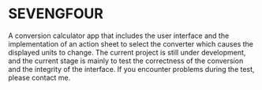 # SEVENGFOUR
A conversion calculator app that includes the user interface and the implementation of an action sheet to select the converter which causes the displayed units to change. The current project is still under development, and the current stage is mainly to test the correctness of the conversion and the integrity of the interface. If you encounter problems during the test, please contact me.
